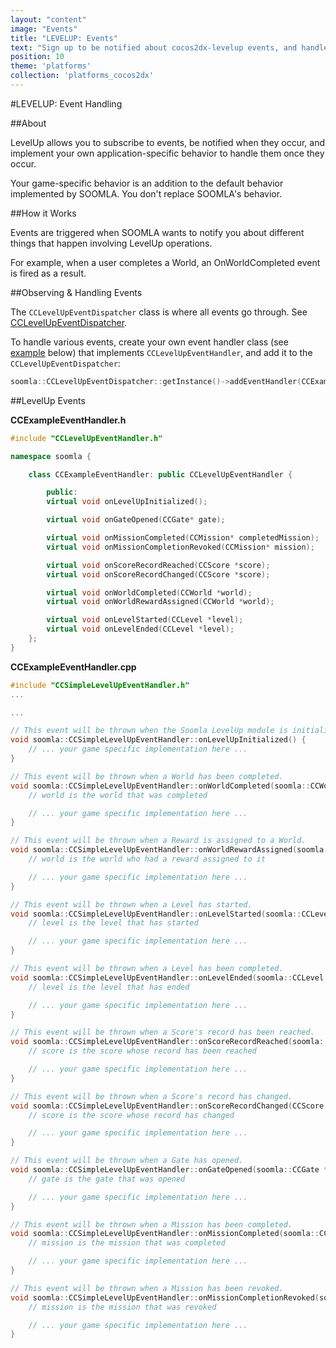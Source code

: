 ```yaml
---
layout: "content"
image: "Events"
title: "LEVELUP: Events"
text: "Sign up to be notified about cocos2dx-levelup events, and handle them with your game-specific behavior."
position: 10
theme: 'platforms'
collection: 'platforms_cocos2dx'
---
```


#LEVELUP: Event Handling

##About

LevelUp allows you to subscribe to events, be notified when they occur, and implement your own application-specific behavior to handle them once they occur.

<div class="info-box">Your game-specific behavior is an addition to the default behavior implemented by SOOMLA. You don't replace SOOMLA's behavior.</div>

##How it Works

Events are triggered when SOOMLA wants to notify you about different things that happen involving LevelUp operations.

For example, when a user completes a World, an OnWorldCompleted event is fired as a result.


##Observing & Handling Events


The `CCLevelUpEventDispatcher` class is where all events go through. See [CCLevelUpEventDispatcher](https://github.com/soomla/cocos2dx-levelup/blob/master/Soomla/CCLevelUpEventDispatcher.cpp).

To handle various events, create your own event handler class (see [example](#levelup-events) below) that implements `CCLevelUpEventHandler`, and add it to the `CCLevelUpEventDispatcher`:

``` cpp
soomla::CCLevelUpEventDispatcher::getInstance()->addEventHandler(CCExampleEventHandler);
```

##LevelUp Events

**CCExampleEventHandler.h**

``` cpp
#include "CCLevelUpEventHandler.h"

namespace soomla {

    class CCExampleEventHandler: public CCLevelUpEventHandler {

		public:
        virtual void onLevelUpInitialized();

        virtual void onGateOpened(CCGate* gate);

        virtual void onMissionCompleted(CCMission* completedMission);
        virtual void onMissionCompletionRevoked(CCMission* mission);

        virtual void onScoreRecordReached(CCScore *score);
        virtual void onScoreRecordChanged(CCScore *score);

        virtual void onWorldCompleted(CCWorld *world);
        virtual void onWorldRewardAssigned(CCWorld *world);

        virtual void onLevelStarted(CCLevel *level);
        virtual void onLevelEnded(CCLevel *level);
    };
}
```

**CCExampleEventHandler.cpp**

``` cpp
#include "CCSimpleLevelUpEventHandler.h"
...

...

// This event will be thrown when the Soomla LevelUp module is initialized and ready.
void soomla::CCSimpleLevelUpEventHandler::onLevelUpInitialized() {
	// ... your game specific implementation here ...
}

// This event will be thrown when a World has been completed.
void soomla::CCSimpleLevelUpEventHandler::onWorldCompleted(soomla::CCWorld *world) {
	// world is the world that was completed

	// ... your game specific implementation here ...
}

// This event will be thrown when a Reward is assigned to a World.
void soomla::CCSimpleLevelUpEventHandler::onWorldRewardAssigned(soomla::CCWorld *world) {
	// world is the world who had a reward assigned to it

	// ... your game specific implementation here ...
}

// This event will be thrown when a Level has started.
void soomla::CCSimpleLevelUpEventHandler::onLevelStarted(soomla::CCLevel *level) {
	// level is the level that has started

	// ... your game specific implementation here ...
}

// This event will be thrown when a Level has been completed.
void soomla::CCSimpleLevelUpEventHandler::onLevelEnded(soomla::CCLevel *level) {
	// level is the level that has ended

	// ... your game specific implementation here ...
}

// This event will be thrown when a Score's record has been reached.
void soomla::CCSimpleLevelUpEventHandler::onScoreRecordReached(soomla::CCScore *score) {
	// score is the score whose record has been reached

	// ... your game specific implementation here ...
}

// This event will be thrown when a Score's record has changed.
void soomla::CCSimpleLevelUpEventHandler::onScoreRecordChanged(CCScore *score) {
	// score is the score whose record has changed

	// ... your game specific implementation here ...
}

// This event will be thrown when a Gate has opened.
void soomla::CCSimpleLevelUpEventHandler::onGateOpened(soomla::CCGate *gate) {
	// gate is the gate that was opened

	// ... your game specific implementation here ...
}

// This event will be thrown when a Mission has been completed.
void soomla::CCSimpleLevelUpEventHandler::onMissionCompleted(soomla::CCMission *completedMission) {
	// mission is the mission that was completed

	// ... your game specific implementation here ...
}

// This event will be thrown when a Mission has been revoked.
void soomla::CCSimpleLevelUpEventHandler::onMissionCompletionRevoked(soomla::CCMission *mission) {
	// mission is the mission that was revoked

	// ... your game specific implementation here ...
}
```
